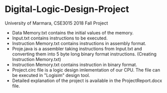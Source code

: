 # Digital-Logic-Design-Project
University of Marmara, CSE3015 2018 Fall Project


<ul>
<li>Data Memory.txt contains the initial values of the memory.</li>
<li>Input.txt contains instructions to be executed.</li>
<li>Instruction Memory.txt contains instructions in assembly format.</li>
<li>Proje.java is a assembler taking instructions from Input.txt and converting them into 5 byte long binary format instructions. (Creating Instruction Memory.txt)</li>
<li>Instruction Memory.txt contains instruction in binary format.</li>
<li>Project.circ file is a logic design imlementation of our CPU. The file can be executed in "Logisim" design tool.</li>
<li>Detailed explanation of the project is available in the ProjectReport.docx file.</li>  
</ul>
